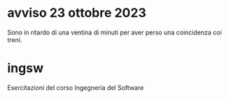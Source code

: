# avviso 23 ottobre 2023
Sono in ritardo di una ventina di minuti per aver perso una coincidenza coi treni.

# ingsw
Esercitazioni del corso Ingegneria del Software

